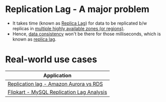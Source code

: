# Replication Lag - A major problem
- It takes time (known as [Replica Lag](https://cloud.google.com/sql/docs/mysql/replication/replication-lag)) for data to be replicated b/w replicas in [multiple highly available zones (or regions)](../../2_AWSServices/AWS-Global-Architecture-Region-AZ.md).
- Hence, [data consistency](Readme.md) won't be there for those milliseconds, which is known as [replica lag](https://cloud.google.com/sql/docs/mysql/replication/replication-lag).

# Real-world use cases

| Application                                                                                                                |
|----------------------------------------------------------------------------------------------------------------------------|
| [Replication lag - Amazon Aurora vs RDS](../../2_AWSServices/6_DatabaseServices/AmazonRDS/AmazonAuroraVsOtherDBEngines.md) |
| [Flipkart - MySQL Replication Lag Analysis](../../1_TechStacks/Flipkart/FlipkartMySQLReplicationLagAnalysis.md)            |